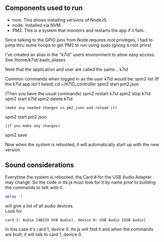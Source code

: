 ## Components used to run

  * nvm.  This allows installing versions of NodeJS
  * node. Installed via NVM
  * PM2.  This is a system that monitors and restarts the app if it fails.

Since talking to the GPIO pins from Node requires root privleges, I had to
jump thru some hoops to get PM2 to run using sudo (giving it root privs)

I've created an alias in the "k7id" users environment to allow easy access.
See /home/k7id/.bash_aliases 

Note that the application and user are called the same... k7id

Common commands when logged in as the user k7id would be:
spm2 list
   (If the k7id app isn't listed)
cd ~/K7ID_controller
spm2 start pm2.json

   (Then you have the usual commands)
spm2 restart k7id
spm2 stop k7id
spm2 start k7id
spm2 delete k7id

    (make any needed changes in pm2.json and reload it)
spm2 start pm2.json

    (if you make any changes)
spm2 save

Now when the system is rebooted, it will automatically start up with the new version.

## Sound considerations

Everytime the system is rebooted, the Card # for the USB Audio Adapter may change.  So the code in tts.js must look for it by name prior to building the commands to talk with it.  

```bash
aplay -l
```
will give a list of all audio devices.  
Look for 
```
card 1: Audio [AB13X USB Audio], device 0: USB Audio [USB Audio]
```
In this case it's card 1, device 0.
tts.js will find it and when the commands are built, it will talk to card 1, device 0.

